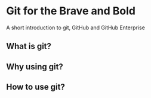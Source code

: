 # Git for the Brave and Bold
A short introduction to git, GitHub and GitHub Enterprise

## What is git?

## Why using git?

## How to use git?

